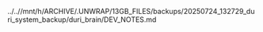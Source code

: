 ../..//mnt/h/ARCHIVE/.UNWRAP/13GB_FILES/backups/20250724_132729_duri_system_backup/duri_brain/DEV_NOTES.md